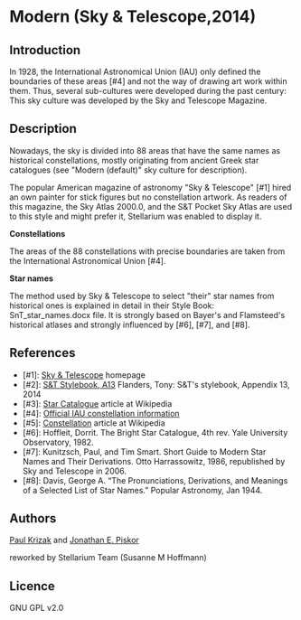 # Modern (Sky & Telescope,2014)

## Introduction

In 1928, the International Astronomical Union (IAU) only defined the boundaries of these areas [#4] and not the way of drawing art work within them. Thus, several sub-cultures were developed during the past century: This sky culture was developed by the Sky and Telescope Magazine.

## Description

Nowadays, the sky is divided into 88 areas that have the same names as historical constellations, mostly originating from ancient Greek star catalogues (see "Modern (default)" sky culture for description). 

The popular American magazine of astronomy "Sky & Telescope" [#1] hired an own painter for stick figures but no constellation artwork. As readers of this magazine, the Sky Atlas 2000.0, and the S&T Pocket Sky Atlas are used to this style and might prefer it, Stellarium was enabled to display it.

**Constellations**

The areas of the 88 constellations with precise boundaries are taken from the International Astronomical Union [#4].

**Star names**

The method used by Sky & Telescope to select "their" star names from historical ones is explained in detail in their Style Book: SnT_star_names.docx file. It is strongly based on Bayer's and Flamsteed's historical atlases and strongly influenced by [#6], [#7], and [#8].

## References
 
 - [#1]: [Sky & Telescope](https://www.skyandtelescope.com) homepage
 - [#2]: [S&T Stylebook, A13](https://fossies.org/linux/stellarium/skycultures/western_SnT/SnT_star_names.docx) Flanders, Tony: S&T's stylebook, Appendix 13, 2014
 - [#3]: [Star Catalogue](http://en.wikipedia.org/wiki/Star_catalogue) article at Wikipedia
 - [#4]: [Official IAU constellation information](http://www.iau.org/public/constellations/)
 - [#5]: [Constellation](http://en.wikipedia.org/wiki/Constellation) article at Wikipedia
 - [#6]: Hoffleit, Dorrit. The Bright Star Catalogue, 4th rev. Yale University Observatory, 1982. 
 - [#7]: Kunitzsch, Paul, and Tim Smart. Short Guide to Modern Star Names and Their Derivations. Otto Harrassowitz, 1986, republished by Sky and Telescope in 2006.
 - [#8]: Davis, George A. “The Pronunciations, Derivations, and Meanings of a Selected List of Star Names.” Popular Astronomy, Jan 1944.

## Authors

[Paul Krizak](mailto:paul.krizak@gmail.com) and [Jonathan E. Piskor](mailto:jonathan.e.piskor@gmail.com)

reworked by Stellarium Team (Susanne M Hoffmann)

## Licence

GNU GPL v2.0
